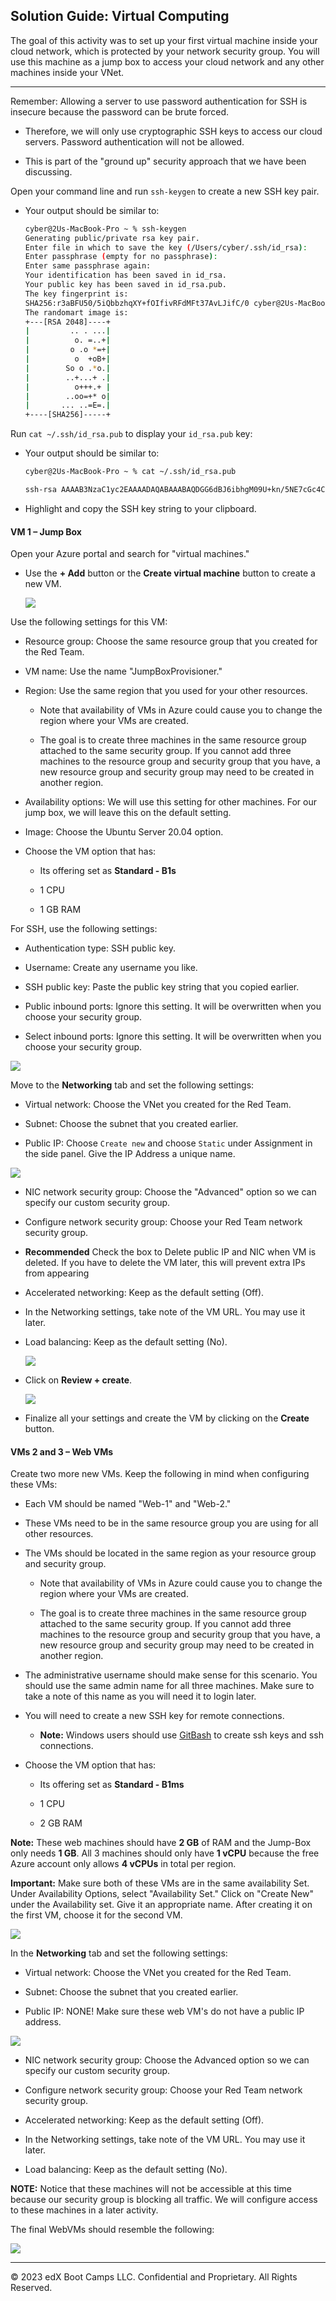 ## Solution Guide: Virtual Computing

The goal of this activity was to set up your first virtual machine inside your cloud network, which is protected by your network security group. You will use this machine as a jump box to access your cloud network and any other machines inside your VNet.

---

Remember: Allowing a server to use password authentication for SSH is insecure because the password can be brute forced.

- Therefore, we will only use cryptographic SSH keys to access our cloud servers. Password authentication will not be allowed. 

- This is part of the "ground up" security approach that we have been discussing. 

Open your command line and run `ssh-keygen` to create a new SSH key pair.

- Your output should be similar to:

    ```bash
    cyber@2Us-MacBook-Pro ~ % ssh-keygen
    Generating public/private rsa key pair.
    Enter file in which to save the key (/Users/cyber/.ssh/id_rsa):
    Enter passphrase (empty for no passphrase): 
    Enter same passphrase again: 
    Your identification has been saved in id_rsa.
    Your public key has been saved in id_rsa.pub.
    The key fingerprint is:
    SHA256:r3aBFU50/5iQbbzhqXY+fOIfivRFdMFt37AvLJifC/0 cyber@2Us-MacBook-Pro.local
    The randomart image is:
    +---[RSA 2048]----+
    |         .. . ...|
    |          o. =..+|
    |         o .o *=+|
    |          o  +oB+|
    |        So o .*o.|
    |        ..+...+ .|
    |          o+++.+ |
    |        ..oo=+* o|
    |       ... ..=E=.|
    +----[SHA256]-----+
    ```

Run `cat ~/.ssh/id_rsa.pub` to display your `id_rsa.pub` key:

- Your output should be similar to:

    ```bash
    cyber@2Us-MacBook-Pro ~ % cat ~/.ssh/id_rsa.pub 

    ssh-rsa AAAAB3NzaC1yc2EAAAADAQABAAABAQDGG6dBJ6ibhgM09U+kn/5NE7cGc4CNHWXein0f+MciKElDalf76nVgFvJQEIImMhAGrtRRJDAd6itlPyBpurSyNOByU6LX7Gl6DfGQKzQns6+n9BheiVLLY9dtodp8oAXdVEGles5EslflPrTrjijVZa9lxGe34DtrjijExWM6hBb0KvwlkU4worPblINx+ghDv+3pdrkUXMsQAht/fLdtP/EBwgSXKYCu/
    ```

- Highlight and copy the SSH key string to your clipboard. 

#### VM 1 – Jump Box

Open your Azure portal and search for "virtual machines."

- Use the **+ Add** button or the **Create virtual machine** button to create a new VM.

    ![](../../../Images/VM/CreateVM-b.png)

Use the following settings for this VM: 

- Resource group: Choose the same resource group that you created for the Red Team.

- VM name: Use the name "JumpBoxProvisioner."

- Region: Use the same region that you used for your other resources.

	- Note that availability of VMs in Azure could cause you to change the region where your VMs are created.

	- The goal is to create three machines in the same resource group attached to the same security group. If you cannot add three machines to the resource group and security group that you have, a new resource group and security group may need to be created in another region.

- Availability options: We will use this setting for other machines. For our jump box, we will leave this on the default setting.

- Image: Choose the Ubuntu Server 20.04 option.

- Choose the VM option that has:

  - Its offering set as **Standard - B1s**

  - 1 CPU

  - 1 GB RAM

For SSH, use the following settings: 

- Authentication type: SSH public key.

- Username: Create any username you like.

- SSH public key: Paste the public key string that you copied earlier.

- Public inbound ports: Ignore this setting. It will be overwritten when you choose your security group.

- Select inbound ports: Ignore this setting. It will be overwritten when you choose your security group.

![](../../../Images/Jump_box-VM.png)

Move to the **Networking** tab and set the following settings:

- Virtual network: Choose the VNet you created for the Red Team.

- Subnet: Choose the subnet that you created earlier.

- Public IP: Choose `Create new` and choose `Static` under Assignment in the side panel. Give the IP Address a unique name.

![](../../../Images/VM/Static-IP.png)

- NIC network security group: Choose the "Advanced" option so we can specify our custom security group.

- Configure network security group: Choose your Red Team network security group.

- **Recommended** Check the box to Delete public IP and NIC when VM is deleted.  If you have to delete the VM later, this will prevent extra IPs from appearing

- Accelerated networking: Keep as the default setting (Off).

- In the Networking settings, take note of the VM URL. You may use it later.

- Load balancing: Keep as the default setting (No).

    ![](../../../Images/JumpBoxNetwork.png)

- Click on **Review + create**.

    ![](../../../Images/VM/FinalizeVM.png)

- Finalize all your settings and create the VM by clicking on the **Create** button.

#### VMs 2 and 3 – Web VMs

Create two more new VMs. Keep the following in mind when configuring these VMs:

- Each VM should be named "Web-1" and "Web-2."

- These VMs need to be in the same resource group you are using for all other resources.

- The VMs should be located in the same region as your resource group and security group.

	- Note that availability of VMs in Azure could cause you to change the region where your VMs are created.

	- The goal is to create three machines in the same resource group attached to the same security group. If you cannot add three machines to the resource group and security group that you have, a new resource group and security group may need to be created in another region.

- The administrative username should make sense for this scenario. You should use the same admin name for all three machines. Make sure to take a note of this name as you will need it to login later.

- You will need to create a new SSH key for remote connections. 

	- **Note:** Windows users should use [GitBash](https://gitforwindows.org/) to create ssh keys and ssh connections.

- Choose the VM option that has:

  - Its offering set as **Standard - B1ms**

  - 1 CPU

  - 2 GB RAM

**Note:** These web machines should have **2 GB** of RAM and the Jump-Box only needs **1 GB**. All 3 machines should only have **1 vCPU** because the free Azure account only allows **4 vCPUs** in total per region.

**Important:** Make sure both of these VMs are in the same availability Set. Under Availability Options, select "Availability Set." Click on "Create New" under the Availability set. Give it an appropriate name. After creating it on the first VM, choose it for the second VM.

![](../../../Images/Avail_Set/Avail-Set.png)

In the **Networking** tab and set the following settings:

- Virtual network: Choose the VNet you created for the Red Team.

- Subnet: Choose the subnet that you created earlier.

- Public IP: NONE! Make sure these web VM's do not have a public IP address.

![](../../../Images/WebVMNetworking.png)

- NIC network security group: Choose the Advanced option so we can specify our custom security group.

- Configure network security group: Choose your Red Team network security group.

- Accelerated networking: Keep as the default setting (Off).

- In the Networking settings, take note of the VM URL. You may use it later.

- Load balancing: Keep as the default setting (No).

**NOTE:** Notice that these machines will not be accessible at this time because our security group is blocking all traffic. We will configure access to these machines in a later activity.

The final WebVMs should resemble the following:

![](../../../Images/Avail_Set/final-VM.png)

--- 

© 2023 edX Boot Camps LLC. Confidential and Proprietary. All Rights Reserved.

